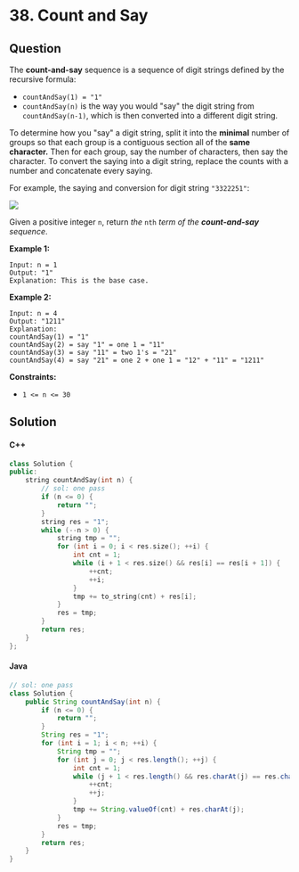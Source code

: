 # 38. Count and Say

## Question

The **count-and-say** sequence is a sequence of digit strings defined by the recursive formula:

* `countAndSay(1) = "1"`
* `countAndSay(n)` is the way you would "say" the digit string from `countAndSay(n-1)`, which is then converted into a different digit string.

To determine how you "say" a digit string, split it into the **minimal** number of groups so that each group is a contiguous section all of the **same character.** Then for each group, say the number of characters, then say the character. To convert the saying into a digit string, replace the counts with a number and concatenate every saying.

For example, the saying and conversion for digit string `"3322251"`:

![](https://assets.leetcode.com/uploads/2020/10/23/countandsay.jpg)

Given a positive integer `n`, return _the_ `nth` _term of the **count-and-say** sequence_.

**Example 1:**

```
Input: n = 1
Output: "1"
Explanation: This is the base case.
```

**Example 2:**

```
Input: n = 4
Output: "1211"
Explanation:
countAndSay(1) = "1"
countAndSay(2) = say "1" = one 1 = "11"
countAndSay(3) = say "11" = two 1's = "21"
countAndSay(4) = say "21" = one 2 + one 1 = "12" + "11" = "1211"
```

**Constraints:**

* `1 <= n <= 30`

## Solution

#### C++

```cpp
class Solution {
public:
    string countAndSay(int n) {
        // sol: one pass
        if (n <= 0) {
            return "";
        }
        string res = "1";
        while (--n > 0) {
            string tmp = "";
            for (int i = 0; i < res.size(); ++i) {
                int cnt = 1;
                while (i + 1 < res.size() && res[i] == res[i + 1]) {
                    ++cnt;
                    ++i;
                }
                tmp += to_string(cnt) + res[i];
            }
            res = tmp;
        }
        return res;
    }
};
```

#### Java

```java
// sol: one pass
class Solution {
    public String countAndSay(int n) {
        if (n <= 0) {
            return "";
        }
        String res = "1";
        for (int i = 1; i < n; ++i) {
            String tmp = "";
            for (int j = 0; j < res.length(); ++j) {
                int cnt = 1;
                while (j + 1 < res.length() && res.charAt(j) == res.charAt(j + 1)) {
                    ++cnt;
                    ++j;
                }
                tmp += String.valueOf(cnt) + res.charAt(j);
            }
            res = tmp;
        }
        return res;
    }
}
```
